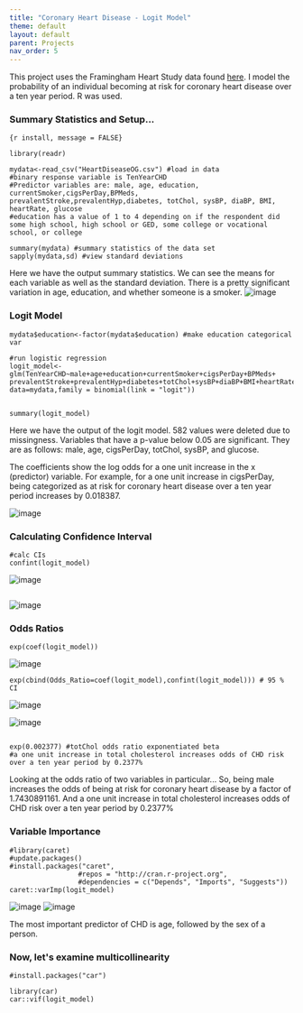 ```yaml
---
title: "Coronary Heart Disease - Logit Model"
theme: default
layout: default
parent: Projects
nav_order: 5
---
```


This project uses the Framingham Heart Study data found [here](https://www.kaggle.com/amanajmera1/framingham-heart-study-dataset). I model the probability of an individual becoming at risk for coronary heart disease over a ten year period. R was used.


### Summary Statistics and Setup...

```
{r install, message = FALSE}

library(readr)
```

```{r}
mydata<-read_csv("HeartDiseaseOG.csv") #load in data
#binary response variable is TenYearCHD
#Predictor variables are: male, age, education, currentSmoker,cigsPerDay,BPMeds, prevalentStroke,prevalentHyp,diabetes, totChol, sysBP, diaBP, BMI, heartRate, glucose
#education has a value of 1 to 4 depending on if the respondent did some high school, high school or GED, some college or vocational school, or college

summary(mydata) #summary statistics of the data set
sapply(mydata,sd) #view standard deviations
```
Here we have the output summary statistics. We can see the means for each variable as well as the standard deviation. There is a pretty significant variation in age, education, and whether someone is a smoker.
![image](https://user-images.githubusercontent.com/76073032/104112777-521ca080-52b8-11eb-9690-9f9562ba86c1.png)


### Logit Model

```{r logit}
mydata$education<-factor(mydata$education) #make education categorical var 

#run logistic regression
logit_model<-glm(TenYearCHD~male+age+education+currentSmoker+cigsPerDay+BPMeds+ prevalentStroke+prevalentHyp+diabetes+totChol+sysBP+diaBP+BMI+heartRate+glucose, data=mydata,family = binomial(link = "logit"))


```

```{r view}
summary(logit_model)

```

Here we have the output of the logit model. 582 values were deleted due to missingness. Variables that have a p-value below 0.05 are significant. They are as follows: male, age, cigsPerDay, totChol, sysBP, and glucose.

The coefficients show the log odds for a one unit increase in the x (predictor) variable. For example, for a one unit increase in cigsPerDay, being categorized as at risk for coronary heart disease over a ten year period increases by 0.018387.

![image](https://user-images.githubusercontent.com/76073032/104112839-4e3d4e00-52b9-11eb-8135-ba3cda75f467.png)

### Calculating Confidence Interval
```{r CI}
#calc CIs
confint(logit_model)

```

![image](https://user-images.githubusercontent.com/76073032/104112963-9741d200-52ba-11eb-908e-64f72505880e.png)

```{r CI default}

```
![image](https://user-images.githubusercontent.com/76073032/104112987-dc660400-52ba-11eb-9510-eac86bbff4f5.png)

### Odds Ratios
```{r odds ratio }
exp(coef(logit_model))

```
![image](https://user-images.githubusercontent.com/76073032/104113017-1a632800-52bb-11eb-9f3a-ef810f18bebc.png)



```{r odds ratio table with CI}
exp(cbind(Odds_Ratio=coef(logit_model),confint(logit_model))) # 95 % CI

```

![image](https://user-images.githubusercontent.com/76073032/104113040-50a0a780-52bb-11eb-999e-634fe798887b.png)

![image](https://user-images.githubusercontent.com/76073032/104113112-108df480-52bc-11eb-85e7-35fe7d733858.png)

```{r exp}

exp(0.002377) #totChol odds ratio exponentiated beta
#a one unit increase in total cholesterol increases odds of CHD risk over a ten year period by 0.2377%
```

Looking at the odds ratio of two variables in particular...
So, being male increases the odds of being at risk for coronary heart disease by a factor of 1.7430891161.
And a one unit increase in total cholesterol increases odds of CHD risk over a ten year period by 0.2377%


### Variable Importance
```{r var import}
#library(caret)
#update.packages()
#install.packages("caret",
                 #repos = "http://cran.r-project.org", 
                 #dependencies = c("Depends", "Imports", "Suggests"))
caret::varImp(logit_model)

```

![image](https://user-images.githubusercontent.com/76073032/104113171-97db6800-52bc-11eb-8ba7-49d1aafafb0a.png)
![image](https://user-images.githubusercontent.com/76073032/104113177-a6c21a80-52bc-11eb-900c-4923f3c316ef.png)

The most important predictor of CHD is age, followed by the sex of a person.


### Now, let's examine multicollinearity
```{r mc}
#install.packages("car")

library(car)
car::vif(logit_model)
```

